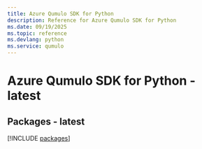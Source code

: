 ```yaml
---
title: Azure Qumulo SDK for Python
description: Reference for Azure Qumulo SDK for Python
ms.date: 09/19/2025
ms.topic: reference
ms.devlang: python
ms.service: qumulo
---
```

# Azure Qumulo SDK for Python - latest
## Packages - latest
[!INCLUDE [packages](qumulo-index.md)]